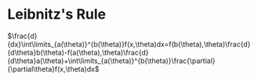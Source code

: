 # Leibnitz's Rule
$\frac{d}{dx}\int\limits_{a(\theta)}^{b(\theta)}f(x,\theta)dx=f(b(\theta),\theta)\frac{d}{d\theta}b(\theta)-f(a(\theta),\theta)\frac{d}{d\theta}a(\theta)+\int\limits_{a(\theta)}^{b(\theta)}\frac{\partial}{\partial\theta}f(x,\theta)dx$